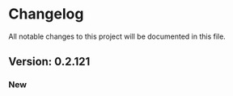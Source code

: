 # Changelog

All notable changes to this project will be documented in this file.

## Version: 0.2.121

### New



